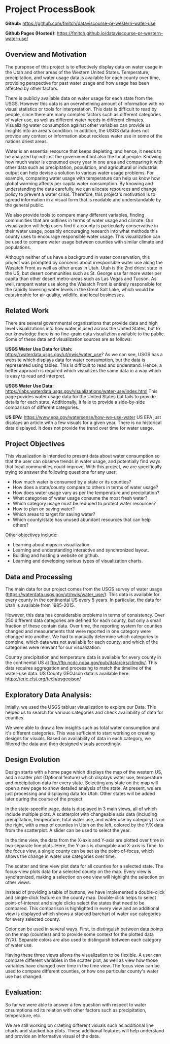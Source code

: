 # Project ProcessBook

**Github:** https://github.com/fmitch/dataviscourse-pr-western-water-use

**Github Pages (Hosted):** https://fmitch.github.io/dataviscourse-pr-western-water-use/


## Overview and Motivation
The purspose of this project is to effectively display data on water usage in the Utah and other areas of the Western United States. Temperature, precipitation, and water usage data is available for each county over time, providing perspective for past water usage and how usage has been affected by other factors. 
<!--- provide details on what final groupings and info we highlight --->

There is publicly available data on water usage for each state from the USGS. However this data is an overwhelming amount of information with no visual statistics or tools for interpretation. This data is difficult to read by people, since there are many complex factors such as different categories of water use, as well as different water needs in different climates. Visualizing water consumption against other variables can provide us insights into an area's condition. In addition, the USGS data does not provide any context or information about reckless water use in some of the nations driest areas.

Water is an essential resource that keeps depleting, and hence, it needs to be analyzed by not just the government but also the local people. Knowing how much water is consumed every year in one area and comparing it with other data such as precipitation, population, and agricultural or industrial output can help devise a solution to various water usage problems. For example, comparing water usage with temperature can help us know how global warming affects per capita water consumption. By knowing and understanding the data carefully, we can allocate resources and change policy to prevent a water crisis. Therefore, this project's motivation is to spread information in a visual form that is readable and understandable by the general public.

We also provide tools to compare many different variables, finding communities that are outlines in terms of water usage and climate. Our visualization will help users find if a county is particularly conservative in their water usage, possibly encouraging research into what methods this county uses to encourage responsible water usage. This visualization can be used to compare water usage between counties with similar climate and populations.

Although neither of us have a background in water conservation, this project was prompted by concerns about irresponsible water use along the Wasatch Front as well as other areas in Utah. Utah is the 2nd driest state in the US, but desert communities such as St. George use far more water per capita than other desert metro-areas such as Las Vegas and Tucson. As well, rampant water use along the Wasatch Front is entirely responsible for the rapidly lowering water levels in the Great Salt Lake, which would be catastrophic for air quality, wildlife, and local businesses.


## Related Work
There are several governmental organizations that provide data and high level visualizations into how water is used across the United States, but to our knowledge there is no fine-grain data visualiztion available to the public. Some of these data and visualization sources are as follows:

**USGS Water Use Data for Utah:** https://waterdata.usgs.gov/ut/nwis/water_use?
As we can see, USGS has a website which displays data for water consumption, but the data is represented using tables. This is difficult to read and understand. Hence, a better approach is required which visualizes the same data in a way which is easy to read and interpret.

**USGS Water Use Data:** https://labs.waterdata.usgs.gov/visualizations/water-use/index.html
This page povides water usage data for the United States but fails to provide details for each state. Additionally, it fails to provide a side-by-side comparison of different categories.

**US EPA:** https://www.epa.gov/watersense/how-we-use-water
US EPA just displays an article with a few visuals for a given year. There is no historical data displayed. It does not provide the trend over time for water usage.


## Project Objectives
This visualization is intended to present data about water consumption so that the user can observe trends in water usage, and potentially find ways that local communities could improve. With this project, we are specifically trying to answer the following questions for any user:

* How much water is consumed by a state or its counties?
* How does a state/county compare to others in terms of water usage?
* How does water usage vary as per the temperature and precipitation?
* What categories of water usage consume the most fresh water?
* Which category usage must be reduced to protect water resources?
* How to plan on saving water?
* Which areas to target for saving water?
* Which county/state has unused abundant resources that can help others?

Other objectives include:

* Learning about maps in visualization.
* Learning and understanding interactive and synchronized layout.
* Building and hosting a website on github.
* Learning and developing various types of visualization charts.


## Data and Processing
The main data for our project comes from the USGS survey of water usage (https://waterdata.usgs.gov/ut/nwis/water_use/). This data is available for every county in the continental US every 5 years. In particular, the data for Utah is available from 1985-2015.

However, this data has considerable problems in terms of consistency. Over 250 different data categories are defined for each county, but only a small fraction of these contain data. Over time, the reporting system for counties changed and measurements that were reported in one category were changed into another. We had to manually determine which categories to combine, which data was not available for each county, and which of the categories were relevant for our visualization.

Country precipitation and temperature data is available for every county in the continental US at ftp://ftp.ncdc.noaa.gov/pub/data/cirs/climdiv/. This data requires aggregation and processing to match the timeline of the water-use data. US County GEOJson data is available here: https://eric.clst.org/tech/usgeojson/

## Exploratory Data Analysis:
Intially, we used the USGS tabluar visualization to explore our Data. This helped us to search for various categories and check availability of data for counties. 

We were able to draw a few insights such as total water consumption and it's different categories. This was sufficient to start working on creating designs for visuals. Based on availability of data in each category, we filtered the data and then designed visuals accordingly.

<!--- provide details on How our visualization has changed as we made discoveries in the data --->

## Design Evolution

Design starts with a home page which displays the map of the western US, and a scatter plot (Optional feature) which displays water use, temperature and precipitation data for every state.
Selecting any state on the map will open a new page to show detailed analysis of the state. At present, we are just processing and displaying data for Utah. Other states will be added later during the course of the project.

In the state-specific page, data is displayed in 3 main views, all of which include multiple plots. A scatterplot with changeable axis data (including precipitation, temperature, total water use, and water use by category) is on the right, with a map of counties in Utah on the left, colored by the Y/X data from the scatterplot. A slider can be used to select the year.

In the time view, the data from the X-axis and Y-axis are plotted over time in two separate line plots. Here, the Y-axis is changable and X-axis is Time. In the focus view, a single county can be set as the point-of-focus, which shows the change in water use categories over time.

The scatter and time view plot data for all counties for a selected state. The focus-view plots data for a selected county on the map. Every view is synchronized, making a selection on one view will highlight the selection on other views. 

Instead of providing a table of buttons, we have implemented a double-click and single-click feature on the county map. Double-click helps to select point-of-interest and single clicks select the states that need to be compared. This comparison is highlighted in every view and an additional view is displayed which shows a stacked barchart of water use categories for every selected county.

Color can be used in several ways. First, to distinguish between data points on the map (counties) and to provide some context for the plotted data (Y/X). Separate colors are also used to distinguish between each category of water use.

Having these three views allows the visualization to be flexible. A user can compare different variables in the scatter plot, as well as view how those variables have changed over time in the time view. The focus view can be used to compare different counties, or how one particular county's water use has changed. 


## Evaluation:
So far we were able to answer a few question with respect to water cnsumptiona nd its relation with other factors such as precipitation, temperature, etc. 

We are still working on craeting different visuals such as additional line charts and stacked bar plots. These additional features will help understand and provide an informative visual of the data.


